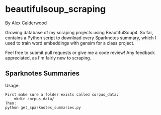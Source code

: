 # beautifulsoup_scraping
By Alex Calderwood

Growing database of my scraping projects using BeautifulSoup4. So far, contains a Python script to download every Sparknotes summary, which I used to train word embeddings with gensim for a class project.

Feel free to submit pull requests or give me a code review! Any feedback appreciated, as I'm fairly new to scraping.


## Sparknotes Summaries

Usage:

    First make sure a folder exists called corpus_data:
        mkdir corpus_data/
    Then:
    python get_sparknotes_summaries.py

